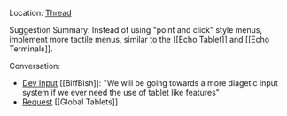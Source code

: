 Location: [Thread](https://discord.com/channels/1092928496474521700/1123029202812289104)

Suggestion Summary:
Instead of using "point and click" style menus, implement more tactile menus, similar to the [[Echo Tablet]] and [[Echo Terminals]].

Conversation:
- [Dev Input](https://discord.com/channels/1092928496474521700/1123029202812289104/1123260850963234906) [[BiffBish]]: "We will be going towards a more diagetic input system if we ever need the use of tablet like features"
- [Request](https://discord.com/channels/1092928496474521700/1123029202812289104/1123507486910074971) [[Global Tablets]]


